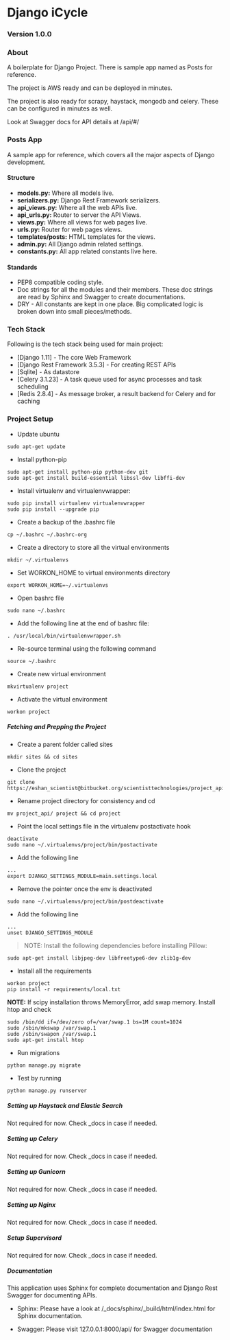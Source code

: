 # Django iCycle 

### Version 1.0.0

### About

A boilerplate for Django Project. There is sample app named as Posts for reference.

The project is AWS ready and can be deployed in minutes.

The project is also ready for scrapy, haystack, mongodb and celery. These can be configured in minutes as well.

Look at Swagger docs for API details at /api/#/

### Posts App
A sample app for reference, which covers all the major aspects of Django development.

#### Structure
* **models.py:** Where all models live.
* **serializers.py:** Django Rest Framework serializers.
* **api_views.py:** Where all the web APIs live.
* **api_urls.py:** Router to server the API Views.
* **views.py:** Where all views for web pages live.
* **urls.py:** Router for web pages views.
* **templates/posts:** HTML templates for the views.
* **admin.py:** All Django admin related settings.
* **constants.py:** All app related constants live here.

#### Standards
* PEP8 compatible coding style.
* Doc strings for all the modules and their members. These doc strings are read by Sphinx and Swagger to create documentations.
* DRY - All constants are kept in one place. Big complicated logic is broken down into small pieces/methods.

### Tech Stack

Following is the tech stack being used for main project:

* [Django 1.11] - The core Web Framework
* [Django Rest Framework 3.5.3] - For creating REST APIs
* [Sqlite] - As datastore
* [Celery 3.1.23] - A task queue used for async processes and task scheduling
* [Redis 2.8.4] - As message broker, a result backend for Celery and for caching

### Project Setup
* Update ubuntu
```
sudo apt-get update
```

* Install python-pip
```
sudo apt-get install python-pip python-dev git
sudo apt-get install build-essential libssl-dev libffi-dev
```

* Install virtualenv and virtualenvwrapper:
```
sudo pip install virtualenv virtualenvwrapper
sudo pip install --upgrade pip
```

* Create a backup of the .bashrc file
```
cp ~/.bashrc ~/.bashrc-org
```

* Create a directory to store all the virtual environments
```
mkdir ~/.virtualenvs
```

* Set WORKON_HOME to virtual environments directory
```
export WORKON_HOME=~/.virtualenvs
```

* Open bashrc file
```
sudo nano ~/.bashrc
```

* Add the following line at the end of bashrc file:
```
. /usr/local/bin/virtualenvwrapper.sh
```

* Re-source terminal using the following command
```
source ~/.bashrc
```

* Create new virtual environment
```
mkvirtualenv project
```

* Activate the virtual environment
```
workon project
```


##### Fetching and Prepping the Project
* Create a parent folder called sites
```
mkdir sites && cd sites
```

* Clone the project
```
git clone https://eshan_scientist@bitbucket.org/scientisttechnologies/project_api.git
```

* Rename project directory for consistency and cd
```
mv project_api/ project && cd project
```

* Point the local settings file in the virtualenv postactivate hook
```
deactivate
sudo nano ~/.virtualenvs/project/bin/postactivate
```

* Add the following line
```
...
export DJANGO_SETTINGS_MODULE=main.settings.local
```

* Remove the pointer once the env is deactivated
```
sudo nano ~/.virtualenvs/project/bin/postdeactivate
```

* Add the following line
```
...
unset DJANGO_SETTINGS_MODULE
```


> NOTE: Install the following dependencies before installing Pillow:


```
sudo apt-get install libjpeg-dev libfreetype6-dev zlib1g-dev
```

* Install all the requirements
```
workon project
pip install -r requirements/local.txt
```
**NOTE:** If scipy installation throws MemoryError, add swap memory. Install htop and check
```
sudo /bin/dd if=/dev/zero of=/var/swap.1 bs=1M count=1024
sudo /sbin/mkswap /var/swap.1
sudo /sbin/swapon /var/swap.1
sudo apt-get install htop
```

* Run migrations
```
python manage.py migrate
```

* Test by running
```
python manage.py runserver
```

##### Setting up Haystack and Elastic Search
Not required for now. Check _docs in case if needed.

##### Setting up Celery
Not required for now. Check _docs in case if needed.

##### Setting up Gunicorn
Not required for now. Check _docs in case if needed.

##### Setting up Nginx
Not required for now. Check _docs in case if needed.

##### Setup Supervisord
Not required for now. Check _docs in case if needed.

##### Documentation
This application uses Sphinx for complete documentation and Django Rest Swagger for documenting APIs.

* Sphinx: Please have a look at /_docs/sphinx/_build/html/index.html for Sphinx documentation.

* Swagger: Please visit 127.0.0.1:8000/api/ for Swagger documentation